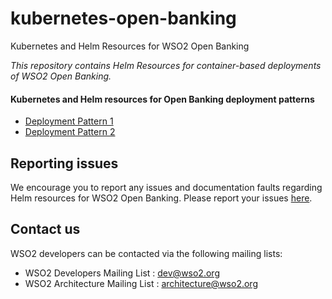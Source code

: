 # kubernetes-open-banking
Kubernetes and Helm Resources for WSO2 Open Banking

*This repository contains Helm Resources for container-based deployments of WSO2 Open Banking.*

#### Kubernetes and Helm resources for Open Banking deployment patterns

* [Deployment Pattern 1](ob-pattern-1/README.md)
* [Deployment Pattern 2](ob-pattern-2/README.md)

## Reporting issues

We encourage you to report any issues and documentation faults regarding Helm resources
for WSO2 Open Banking. Please report your issues [here](https://github.com/wso2/kubernetes-open-banking/issues).

## Contact us

WSO2 developers can be contacted via the following mailing lists:

* WSO2 Developers Mailing List : [dev@wso2.org](mailto:dev@wso2.org)
* WSO2 Architecture Mailing List : [architecture@wso2.org](mailto:architecture@wso2.org)
